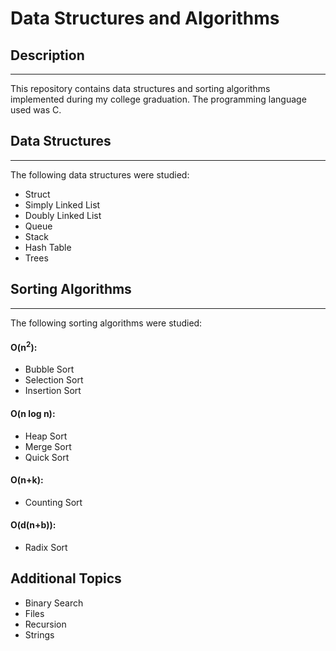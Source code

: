 # Data Structures and Algorithms

## Description
---

This repository contains data structures and sorting algorithms implemented during my college graduation. The programming language used was C.

## Data Structures
---

The following data structures were studied: </br>

* Struct
* Simply Linked List
* Doubly Linked List
* Queue
* Stack
* Hash Table
* Trees

## Sorting Algorithms
---

The following sorting algorithms were studied: </br>

#### O(n<sup>2</sup>):

* Bubble Sort
* Selection Sort
* Insertion Sort

#### O(n log n):

* Heap Sort
* Merge Sort
* Quick Sort

#### O(n+k):

* Counting Sort

#### O(d(n+b)):

* Radix Sort

## Additional Topics

* Binary Search
* Files
* Recursion
* Strings